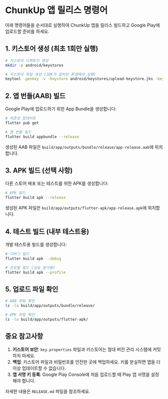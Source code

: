 # ChunkUp 앱 릴리스 명령어

아래 명령어들을 순서대로 실행하여 ChunkUp 앱을 릴리스 빌드하고 Google Play에 업로드할 준비를 하세요.

## 1. 키스토어 생성 (최초 1회만 실행)

```bash
# 키스토어 디렉토리 생성
mkdir -p android/keystores

# 키스토어 파일 생성 (JDK가 설치된 환경에서 실행)
keytool -genkey -v -keystore android/keystores/upload-keystore.jks -keyalg RSA -keysize 2048 -validity 10000 -alias upload -storepass chunkup123 -keypass chunkup123 -dname "CN=ChunkUp, OU=Developer, O=ChunkUp, L=Seoul, ST=Seoul, C=KR"
```

## 2. 앱 번들(AAB) 빌드

Google Play에 업로드하기 위한 App Bundle을 생성합니다:

```bash
# 의존성 업데이트
flutter pub get

# 앱 번들 빌드
flutter build appbundle --release
```

생성된 AAB 파일은 `build/app/outputs/bundle/release/app-release.aab`에 위치합니다.

## 3. APK 빌드 (선택 사항)

다른 스토어 배포 또는 테스트를 위한 APK를 생성합니다:

```bash
# APK 빌드
flutter build apk --release
```

생성된 APK 파일은 `build/app/outputs/flutter-apk/app-release.apk`에 위치합니다.

## 4. 테스트 빌드 (내부 테스트용)

개발 테스트용 빌드를 생성합니다:

```bash
# 디버그 빌드
flutter build apk --debug

# 프로필 빌드 (성능 분석용)
flutter build apk --profile
```

## 5. 업로드 파일 확인

```bash
# AAB 파일 확인
ls -la build/app/outputs/bundle/release/

# APK 파일 확인
ls -la build/app/outputs/flutter-apk/
```

## 중요 참고사항

1. **키스토어 보안**: `key.properties` 파일과 키스토어는 절대 버전 관리 시스템에 커밋하지 마세요.
2. **백업**: 키스토어 파일과 비밀번호를 안전한 곳에 백업하세요. 키를 분실하면 앱을 더 이상 업데이트할 수 없습니다.
3. **앱 서명 키 등록**: Google Play Console에 처음 업로드할 때 Play 앱 서명을 설정해야 합니다.

자세한 내용은 `RELEASE.md` 파일을 참조하세요.